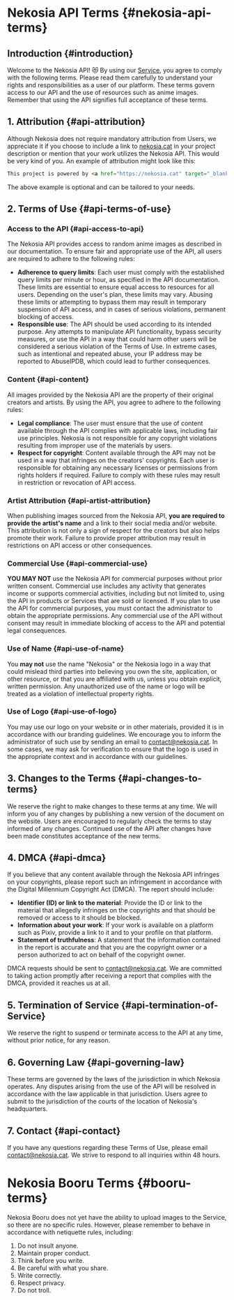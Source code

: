 [//]: # (Title: Terms of Service - Nekosia API Docs)
[//]: # (Description: Explore the detailed Terms of Service for Nekosia API and Booru. Learn about usage rules, attribution requirements, copyright policies, commercial use guidelines, and more.)
[//]: # (Tags: nekosia, api terms of service, nekosia api, booru guidelines, copyright, attribution, dmca, commercial use, anime api, legal compliance)
[//]: # (Canonical: tos)
[//]: # (Creation date: 2024-08-18)
[//]: # (Last update: 2024-08-18)
[//]: # (Contributors: N/A)

# Nekosia API Terms {#nekosia-api-terms}

## Introduction {#introduction}
Welcome to the Nekosia API! 😻 By using our [Service](https://nekosia.cat/documentation?page=definitions), you agree to comply with the following terms.
Please read them carefully to understand your rights and responsibilities as a user of our platform.
These terms govern access to our API and the use of resources such as anime images. Remember that using the API signifies full acceptance of these terms.

## 1. Attribution {#api-attribution}
Although Nekosia does not require mandatory attribution from Users, we appreciate it if you choose to include a link to [nekosia.cat](https://nekosia.cat) in your project description or mention that your work utilizes the Nekosia API.
This would be very kind of you. An example of attribution might look like this:
```html
This project is powered by <a href="https://nekosia.cat" target="_blank" title="Enhance your projects with the magic of anime and a touch of feline charm meow~~! Discover why switching to Nekosia is the purrfect choice!">Nekosia API</a>.
```
The above example is optional and can be tailored to your needs.

## 2. Terms of Use {#api-terms-of-use}

### Access to the API {#api-access-to-api}
The Nekosia API provides access to random anime images as described in our documentation. To ensure fair and appropriate use of the API, all users are required to adhere to the following rules:
- **Adherence to query limits**: Each user must comply with the established query limits per minute or hour, as specified in the API documentation. These limits are essential to ensure equal access to resources for all users. Depending on the user's plan, these limits may vary. Abusing these limits or attempting to bypass them may result in temporary suspension of API access, and in cases of serious violations, permanent blocking of access.
- **Responsible use**: The API should be used according to its intended purpose. Any attempts to manipulate API functionality, bypass security measures, or use the API in a way that could harm other users will be considered a serious violation of the Terms of Use. In extreme cases, such as intentional and repeated abuse, your IP address may be reported to AbuseIPDB, which could lead to further consequences.

### Content {#api-content}
All images provided by the Nekosia API are the property of their original creators and artists. By using the API, you agree to adhere to the following rules:
- **Legal compliance**: The user must ensure that the use of content available through the API complies with applicable laws, including fair use principles. Nekosia is not responsible for any copyright violations resulting from improper use of the materials by users.
- **Respect for copyright**: Content available through the API may not be used in a way that infringes on the creators' copyrights. Each user is responsible for obtaining any necessary licenses or permissions from rights holders if required. Failure to comply with these rules may result in restriction or revocation of API access.

### Artist Attribution {#api-artist-attribution}
When publishing images sourced from the Nekosia API, **you are required to provide the artist's name** and a link to their social media and/or website. This attribution is not only a sign of respect for the creators but also helps promote their work. Failure to provide proper attribution may result in restrictions on API access or other consequences.

### Commercial Use {#api-commercial-use}
**YOU MAY NOT** use the Nekosia API for commercial purposes without prior written consent.
Commercial use includes any activity that generates income or supports commercial activities, including but not limited to, using the API in products or Services that are sold or licensed.
If you plan to use the API for commercial purposes, you must contact the administrator to obtain the appropriate permissions.
Any commercial use of the API without consent may result in immediate blocking of access to the API and potential legal consequences.

### Use of Name {#api-use-of-name}
You **may not** use the name "Nekosia" or the Nekosia logo in a way that could mislead third parties into believing you own the site, application, or other resource, or that you are affiliated with us, unless you obtain explicit, written permission.
Any unauthorized use of the name or logo will be treated as a violation of intellectual property rights.

### Use of Logo {#api-use-of-logo}
You may use our logo on your website or in other materials, provided it is in accordance with our branding guidelines.
We encourage you to inform the administrator of such use by sending an email to contact@nekosia.cat.
In some cases, we may ask for verification to ensure that the logo is used in the appropriate context and in accordance with our guidelines.

## 3. Changes to the Terms {#api-changes-to-terms}
We reserve the right to make changes to these terms at any time.
We will inform you of any changes by publishing a new version of the document on the website.
Users are encouraged to regularly check the terms to stay informed of any changes. Continued use of the API after changes have been made constitutes acceptance of the new terms.

## 4. DMCA {#api-dmca}
If you believe that any content available through the Nekosia API infringes on your copyrights, please report such an infringement in accordance with the Digital Millennium Copyright Act (DMCA).
The report should include:
- **Identifier (ID) or link to the material**: Provide the ID or link to the material that allegedly infringes on the copyrights and that should be removed or access to it should be blocked.
- **Information about your work**: If your work is available on a platform such as Pixiv, provide a link to it and to your profile on that platform.
- **Statement of truthfulness**: A statement that the information contained in the report is accurate and that you are the copyright owner or a person authorized to act on behalf of the copyright owner.

DMCA requests should be sent to contact@nekosia.cat. We are committed to taking action promptly after receiving a report that complies with the DMCA, provided it reaches us at all.

## 5. Termination of Service {#api-termination-of-Service}
We reserve the right to suspend or terminate access to the API at any time, without prior notice, for any reason.

## 6. Governing Law {#api-governing-law}
These terms are governed by the laws of the jurisdiction in which Nekosia operates.
Any disputes arising from the use of the API will be resolved in accordance with the law applicable in that jurisdiction.
Users agree to submit to the jurisdiction of the courts of the location of Nekosia's headquarters.

## 7. Contact {#api-contact}
If you have any questions regarding these Terms of Use, please email contact@nekosia.cat. We strive to respond to all inquiries within 48 hours.


# Nekosia Booru Terms {#booru-terms}
Nekosia Booru does not yet have the ability to upload images to the Service, so there are no specific rules.
However, please remember to behave in accordance with netiquette rules, including:
1. Do not insult anyone.
2. Maintain proper conduct.
3. Think before you write.
4. Be careful with what you share.
5. Write correctly.
6. Respect privacy.
7. Do not troll.